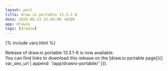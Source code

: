 ```yaml
---
layout: post
title: draw.io portable 13.3.1-6
date: 2020-06-23 22:44:00 +0200
app: drawio
tags: [drawio]
---
```

{% include vars.html %}

Release of draw.io portable 13.3.1-6 is now available.<br />
You can find links to download this release on the [draw.io portable page]({{ var_seo_url | append: '/app/drawio-portable/' }}).
